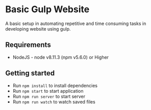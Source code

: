 # Basic Gulp Website
A basic setup in automating repetitive and time consuming tasks in developing website using gulp.

## Requirements
- NodeJS - node v8.11.3 (npm v5.6.0) or Higher

## Getting started
- Run `npm install` to install dependencies
- Run `npm start` to start application
- Run `npm run server` to start server
- Run `npm run watch` to watch saved files